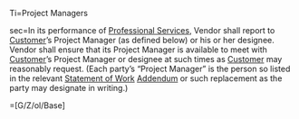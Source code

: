 Ti=Project Managers

sec=In its performance of <a href='#Def.Professional_Service.sec' class='definedterm'>Professional Services</a>, Vendor shall report to <a href='#Def.Customer.sec' class='definedterm'>Customer</a>’s Project Manager (as defined below) or his or her designee. Vendor shall ensure that its Project Manager is available to meet with <a href='#Def.Customer.sec' class='definedterm'>Customer</a>’s Project Manager or designee at such times as <a href='#Def.Customer.sec' class='definedterm'>Customer</a> may reasonably request. (Each party’s “Project Manager” is the person so listed in the relevant <a href='#Def.Statement_of_Work.sec' class='definedterm'>Statement of Work</a> <a href='#Def.Addendum.sec' class='definedterm'>Addendum</a> or such replacement as the party may designate in writing.)

=[G/Z/ol/Base]
